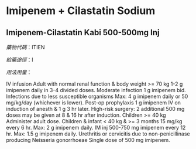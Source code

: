 # Imipenem + Cilastatin Sodium

## Imipenem-Cilastatin Kabi 500-500mg Inj

*藥物代碼*：ITIEN

*給藥途徑*：I

*用法用量*：

IV infusion Adult with normal renal function & body weight >= 70 kg 1-2 g imipenem daily in 3-4 divided doses. Moderate infection 1 g imipenem bid. Infections due to less susceptible organisms Max: 4 g imipenem daily or 50 mg/kg/day (whichever is lower). Post-op prophylaxis 1 g imipenem IV on induction of anesth & 1 g 3 hr later. High-risk surgery: 2 additional 500 mg doses may be given at 8 & 16 hr after induction. Children >= 40 kg Administer adult dose. Children & infant < 40 kg & >= 3 months 15 mg/kg every 6 hr. Max: 2 g imipenem daily. IM inj 500-750 mg imipenem every 12 hr. Max: 1.5 g imipenem daily. Urethritis or cervicitis due to non-penicillinase producing Neisseria gonorrhoeae Single dose of 500 mg imipenem.

